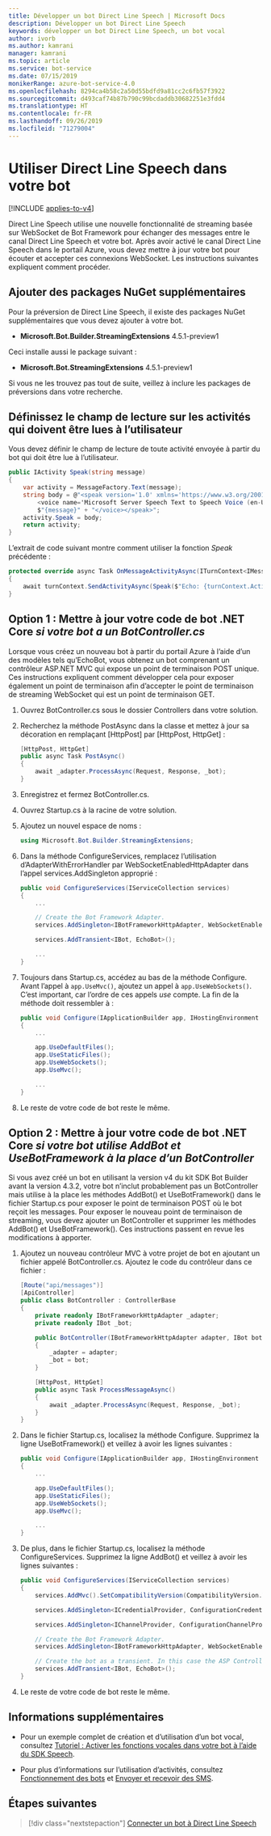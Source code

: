 ```yaml
---
title: Développer un bot Direct Line Speech | Microsoft Docs
description: Développer un bot Direct Line Speech
keywords: développer un bot Direct Line Speech, un bot vocal
author: ivorb
ms.author: kamrani
manager: kamrani
ms.topic: article
ms.service: bot-service
ms.date: 07/15/2019
monikerRange: azure-bot-service-4.0
ms.openlocfilehash: 8294ca4b58c2a50d55bdfd9a81cc2c6fb57f3922
ms.sourcegitcommit: d493caf74b87b790c99bcdaddb30682251e3fdd4
ms.translationtype: HT
ms.contentlocale: fr-FR
ms.lasthandoff: 09/26/2019
ms.locfileid: "71279004"
---
```

# <a name="use-direct-line-speech-in-your-bot"></a>Utiliser Direct Line Speech dans votre bot

[!INCLUDE [applies-to-v4](includes/applies-to.md)]

Direct Line Speech utilise une nouvelle fonctionnalité de streaming basée sur WebSocket de Bot Framework pour échanger des messages entre le canal Direct Line Speech et votre bot. Après avoir activé le canal Direct Line Speech dans le portail Azure, vous devez mettre à jour votre bot pour écouter et accepter ces connexions WebSocket. Les instructions suivantes expliquent comment procéder.

## <a name="add-additional-nuget-packages"></a>Ajouter des packages NuGet supplémentaires

Pour la préversion de Direct Line Speech, il existe des packages NuGet supplémentaires que vous devez ajouter à votre bot.

- **Microsoft.Bot.Builder.StreamingExtensions** 4.5.1-preview1

Ceci installe aussi le package suivant :

- **Microsoft.Bot.StreamingExtensions** 4.5.1-preview1

Si vous ne les trouvez pas tout de suite, veillez à inclure les packages de préversions dans votre recherche.

## <a name="set-the-speak-field-on-activities-you-want-spoken-to-the-user"></a>Définissez le champ de lecture sur les activités qui doivent être lues à l’utilisateur

Vous devez définir le champ de lecture de toute activité envoyée à partir du bot qui doit être lue à l’utilisateur.

```cs
public IActivity Speak(string message)
{
    var activity = MessageFactory.Text(message);
    string body = @"<speak version='1.0' xmlns='https://www.w3.org/2001/10/synthesis' xml:lang='en-US'>
        <voice name='Microsoft Server Speech Text to Speech Voice (en-US, JessaRUS)'>" +
        $"{message}" + "</voice></speak>";
    activity.Speak = body;
    return activity;
}
```

L’extrait de code suivant montre comment utiliser la fonction *Speak* précédente :

```cs
protected override async Task OnMessageActivityAsync(ITurnContext<IMessageActivity> turnContext, CancellationToken cancellationToken)
{
    await turnContext.SendActivityAsync(Speak($"Echo: {turnContext.Activity.Text}"), cancellationToken);
}
```

## <a name="option-1-update-your-net-core-bot-code-_if-your-bot-has-a-botcontrollercs_"></a>Option 1 : Mettre à jour votre code de bot .NET Core _si votre bot a un BotController.cs_

Lorsque vous créez un nouveau bot à partir du portail Azure à l’aide d’un des modèles tels qu’EchoBot, vous obtenez un bot comprenant un contrôleur ASP.NET MVC qui expose un point de terminaison POST unique. Ces instructions expliquent comment développer cela pour exposer également un point de terminaison afin d’accepter le point de terminaison de streaming WebSocket qui est un point de terminaison GET.

1. Ouvrez BotController.cs sous le dossier Controllers dans votre solution.

2. Recherchez la méthode PostAsync dans la classe et mettez à jour sa décoration en remplaçant [HttpPost] par [HttpPost, HttpGet] :

    ```cs
    [HttpPost, HttpGet]
    public async Task PostAsync()
    {
        await _adapter.ProcessAsync(Request, Response, _bot);
    }
    ```

3. Enregistrez et fermez BotController.cs.

4. Ouvrez Startup.cs à la racine de votre solution.

5. Ajoutez un nouvel espace de noms :

    ```cs
    using Microsoft.Bot.Builder.StreamingExtensions;
    ```

6. Dans la méthode ConfigureServices, remplacez l’utilisation d’AdapterWithErrorHandler par WebSocketEnabledHttpAdapter dans l’appel services.AddSingleton approprié :

    ```cs
    public void ConfigureServices(IServiceCollection services)
    {
        ...

        // Create the Bot Framework Adapter.
        services.AddSingleton<IBotFrameworkHttpAdapter, WebSocketEnabledHttpAdapter>();

        services.AddTransient<IBot, EchoBot>();

        ...
    }
    ```

7. Toujours dans Startup.cs, accédez au bas de la méthode Configure. Avant l’appel à `app.UseMvc()`, ajoutez un appel à `app.UseWebSockets()`. C’est important, car l’ordre de ces appels _use_ compte. La fin de la méthode doit ressembler à :

    ```cs
    public void Configure(IApplicationBuilder app, IHostingEnvironment env)
    {
        ...

        app.UseDefaultFiles();
        app.UseStaticFiles();
        app.UseWebSockets();
        app.UseMvc();

        ...
    }
    ```

8. Le reste de votre code de bot reste le même.

## <a name="option-2-update-your-net-core-bot-code-_if-your-bot-uses-addbot-and-usebotframework-instead-of-a-botcontroller_"></a>Option 2 : Mettre à jour votre code de bot .NET Core _si votre bot utilise AddBot et UseBotFramework à la place d’un BotController_

Si vous avez créé un bot en utilisant la version v4 du kit SDK Bot Builder avant la version 4.3.2, votre bot n’inclut probablement pas un BotController mais utilise à la place les méthodes AddBot() et UseBotFramework() dans le fichier Startup.cs pour exposer le point de terminaison POST où le bot reçoit les messages. Pour exposer le nouveau point de terminaison de streaming, vous devez ajouter un BotController et supprimer les méthodes AddBot() et UseBotFramework(). Ces instructions passent en revue les modifications à apporter.

1. Ajoutez un nouveau contrôleur MVC à votre projet de bot en ajoutant un fichier appelé BotController.cs. Ajoutez le code du contrôleur dans ce fichier :

    ```cs
    [Route("api/messages")]
    [ApiController]
    public class BotController : ControllerBase
    {
        private readonly IBotFrameworkHttpAdapter _adapter;
        private readonly IBot _bot;

        public BotController(IBotFrameworkHttpAdapter adapter, IBot bot)
        {
            _adapter = adapter;
            _bot = bot;
        }

        [HttpPost, HttpGet]
        public async Task ProcessMessageAsync()
        {
            await _adapter.ProcessAsync(Request, Response, _bot);
        }
    }
    ```

2. Dans le fichier Startup.cs, localisez la méthode Configure. Supprimez la ligne UseBotFramework() et veillez à avoir les lignes suivantes :

    ```cs
    public void Configure(IApplicationBuilder app, IHostingEnvironment env)
    {
        ...

        app.UseDefaultFiles();
        app.UseStaticFiles();
        app.UseWebSockets();
        app.UseMvc();

        ...
    }
    ```

3. De plus, dans le fichier Startup.cs, localisez la méthode ConfigureServices. Supprimez la ligne AddBot() et veillez à avoir les lignes suivantes :

    ```cs
    public void ConfigureServices(IServiceCollection services)
    {
        services.AddMvc().SetCompatibilityVersion(CompatibilityVersion.Version_2_1);

        services.AddSingleton<ICredentialProvider, ConfigurationCredentialProvider>();

        services.AddSingleton<IChannelProvider, ConfigurationChannelProvider>();

        // Create the Bot Framework Adapter.
        services.AddSingleton<IBotFrameworkHttpAdapter, WebSocketEnabledHttpAdapter>();

        // Create the bot as a transient. In this case the ASP Controller is expecting an IBot.
        services.AddTransient<IBot, EchoBot>();
    }
    ```

4. Le reste de votre code de bot reste le même.

## <a name="additional-information"></a>Informations supplémentaires

- Pour un exemple complet de création et d’utilisation d’un bot vocal, consultez [Tutoriel : Activer les fonctions vocales dans votre bot à l’aide du SDK Speech](https://docs.microsoft.com/en-us/azure/cognitive-services/speech-service/tutorial-voice-enable-your-bot-speech-sdk).

- Pour plus d’informations sur l’utilisation d’activités, consultez [Fonctionnement des bots](v4sdk/bot-builder-basics.md) et [Envoyer et recevoir des SMS](v4sdk/bot-builder-howto-send-messages.md).

## <a name="next-steps"></a>Étapes suivantes

> [!div class="nextstepaction"]
> [Connecter un bot à Direct Line Speech](./bot-service-channel-connect-directlinespeech.md)
